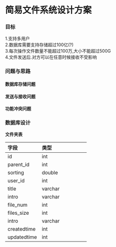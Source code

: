 # 简易文件系统设计方案

### 目标

1.支持多用户  
2.数据库需要支持存储超过100亿\(?\)  
3.每次操作文件数量不能超过100万,大小不能超过500G  
4.文件发送后.对方可以在任意时候接收不受影响

### 问题与思路

#### 数据库存储问题

#### 发送与接收问题

#### 功能冲突问题

### 数据库设计

**文件夹表**

|字段 | 类型 |  |  |  |  |  |
| :--- | :--- | :--- | :--- | :--- | :--- | :--- |
| id | int |  |  |  |  |  |
| parent\_id | int |  |  |  |  |  |
| sorting | double |  |  |  |  |  |
| user\_id | int |  |  |  |  |  |
| title | varchar |  |  |  |  |  |
| intro | varchar |  |  |  |  |  |
| file_num | int |  |  |  |  |  |
| files_size | int |  |  |  |  |  |
| intro | varchar |  |  |  |  |  |
| createdtime | int |  |  |  |  |  |
| updatedtime | int |  |  |  |  |  |



